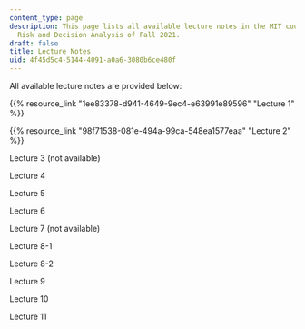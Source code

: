 ```yaml
---
content_type: page
description: This page lists all available lecture notes in the MIT course IDS.333
  Risk and Decision Analysis of Fall 2021.
draft: false
title: Lecture Notes
uid: 4f45d5c4-5144-4091-a0a6-3080b6ce480f
---
```

All available lecture notes are provided below:

{{% resource_link "1ee83378-d941-4649-9ec4-e63991e89596" "Lecture 1" %}}

{{% resource_link "98f71538-081e-494a-99ca-548ea1577eaa" "Lecture 2" %}}

Lecture 3 (not available)

Lecture 4

Lecture 5

Lecture 6

Lecture 7 (not available)

Lecture 8-1

Lecture 8-2

Lecture 9

Lecture 10

Lecture 11